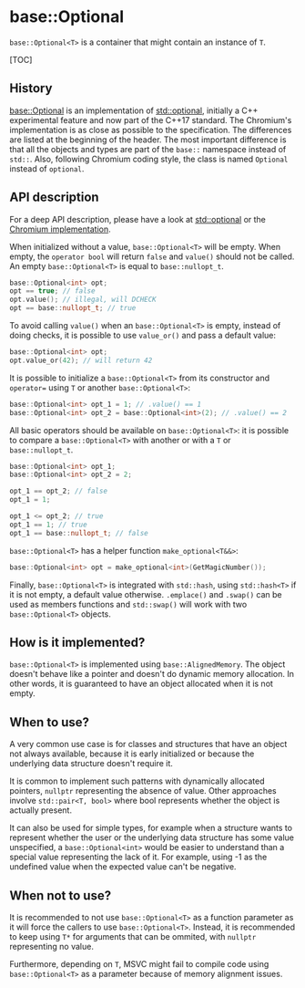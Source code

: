 # base::Optional

`base::Optional<T>` is a container that might contain an instance of `T`.

[TOC]

## History

[base::Optional<T>](https://code.google.com/p/chromium/codesearch#chromium/src/base/optional.h)
is an implementation of [std::optional<T>](http://en.cppreference.com/w/cpp/utility/optional),
initially a C++ experimental feature and now part of the C++17 standard. The
Chromium's implementation is as close as possible to the specification. The
differences are listed at the beginning of the header. The most important
difference is that all the objects and types are part of the `base::` namespace
instead of `std::`. Also, following Chromium coding style, the class is named
`Optional` instead of `optional`.

## API description

For a deep API description, please have a look at [std::optional<T>](http://en.cppreference.com/w/cpp/utility/optional)
or the [Chromium implementation](https://code.google.com/p/chromium/codesearch#chromium/src/base/optional.h).

When initialized without a value, `base::Optional<T>` will be empty. When empty,
the `operator bool` will return `false` and `value()` should not be called. An
empty `base::Optional<T>` is equal to `base::nullopt_t`.
```C++
base::Optional<int> opt;
opt == true; // false
opt.value(); // illegal, will DCHECK
opt == base::nullopt_t; // true
```

To avoid calling `value()` when an `base::Optional<T>` is empty, instead of
doing checks, it is possible to use `value_or()` and pass a default value:
```C++
base::Optional<int> opt;
opt.value_or(42); // will return 42
```

It is possible to initialize a `base::Optional<T>` from its constructor and
`operator=` using `T` or another `base::Optional<T>`:
```C++
base::Optional<int> opt_1 = 1; // .value() == 1
base::Optional<int> opt_2 = base::Optional<int>(2); // .value() == 2
```

All basic operators should be available on `base::Optional<T>`: it is possible
to compare a `base::Optional<T>` with another or with a `T` or
`base::nullopt_t`.
```C++
base::Optional<int> opt_1;
base::Optional<int> opt_2 = 2;

opt_1 == opt_2; // false
opt_1 = 1;

opt_1 <= opt_2; // true
opt_1 == 1; // true
opt_1 == base::nullopt_t; // false
```

`base::Optional<T>` has a helper function `make_optional<T&&>`:
```C++
base::Optional<int> opt = make_optional<int>(GetMagicNumber());
```

Finally, `base::Optional<T>` is integrated with `std::hash`, using
`std::hash<T>` if it is not empty, a default value otherwise. `.emplace()` and
`.swap()` can be used as members functions and `std::swap()` will work with two
`base::Optional<T>` objects.

## How is it implemented?

`base::Optional<T>` is implemented using `base::AlignedMemory`. The object
doesn't behave like a pointer and doesn't do dynamic memory allocation. In
other words, it is guaranteed to have an object allocated when it is not empty.

## When to use?

A very common use case is for classes and structures that have an object not
always available, because it is early initialized or because the underlying data
structure doesn't require it.

It is common to implement such patterns with dynamically allocated pointers,
`nullptr` representing the absence of value. Other approaches involve
`std::pair<T, bool>` where bool represents whether the object is actually
present.

It can also be used for simple types, for example when a structure wants to
represent whether the user or the underlying data structure has some value
unspecified, a `base::Optional<int>` would be easier to understand than a
special value representing the lack of it. For example, using -1 as the
undefined value when the expected value can't be negative.

## When not to use?

It is recommended to not use `base::Optional<T>` as a function parameter as it
will force the callers to use `base::Optional<T>`. Instead, it is recommended to
keep using `T*` for arguments that can be ommited, with `nullptr` representing
no value.

Furthermore, depending on `T`, MSVC might fail to compile code using
`base::Optional<T>` as a parameter because of memory alignment issues.
